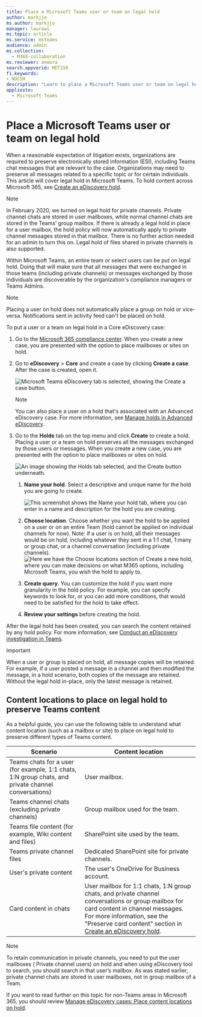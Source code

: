 ```yaml
---
title: Place a Microsoft Teams user or team on legal hold
author: markjjo
ms.author: markjjo
manager: laurawi
ms.topic: article
ms.service: msteams
audience: admin
ms.collection: 
  - M365-collaboration
ms.reviewer: anwara
search.appverid: MET150
f1.keywords:
- NOCSH
description: "Learn to place a Microsoft Teams user or team on legal hold using the Security & Compliance Center and learn what needs a legal hold based on data requirements."
appliesto: 
  - Microsoft Teams
---
```


# Place a Microsoft Teams user or team on legal hold

When a reasonable expectation of litigation exists, organizations are required to preserve electronically stored information (ESI), including Teams chat messages that are relevant to the case. Organizations may need to preserve all messages related to a specific topic or for certain individuals. This article will cover legal hold in Microsoft Teams. To hold content across Microsoft 365, see [Create an eDiscovery hold](/microsoft-365/compliance/create-ediscovery-holds).

> [!NOTE]
> In February 2020, we turned on legal hold for private channels. Private channel chats are stored in user mailboxes, while normal channel chats are stored in the Teams’ group mailbox. If there is already a legal hold in place for a user mailbox, the hold policy will now automatically apply to private channel messages stored in that mailbox. There is no further action needed for an admin to turn this on. Legal hold of files shared in private channels is also supported.

Within Microsoft Teams, an entire team or select users can be put on legal hold. Doing that will make sure that all messages that were exchanged in those teams (including private channels) or messages exchanged by those individuals are discoverable by the organization's compliance managers or Teams Admins.

> [!NOTE]
> Placing a user on hold does not automatically place a group on hold or vice-versa.
> Notifications sent in activity feed can't be placed on hold.

To put a user or a team on legal hold in a Core eDiscovery case:

1. Go to the [Microsoft 365 compliance center](https://compliance.microsoft.com). When you create a new case, you are presented with the option to place mailboxes or sites on hold.

2. Go to **eDiscovery** > **Core** and create a case by clicking **Create a case**. After the case is created, open it.
  
   ![Microsoft Teams eDiscovery tab is selected, showing the Create a case button.](media/LegalHold1.png)

   > [!NOTE]
   > You can also place a user on a hold that's associated with an Advanced eDiscovery case. For more information, see [Manage holds in Advanced eDiscovery](/microsoft-365/compliance/managing-holds).

3. Go to the **Holds** tab on the top menu and click **Create** to create a hold. Placing a user or a team on hold preserves all the messages exchanged by those users or messages. When you create a new case, you are presented with the option to place mailboxes or sites on hold.

   ![An image showing the Holds tab selected, and the Create button underneath.](media/LegalHold2.png)
    
    1. **Name your hold**. Select a descriptive and unique name for the hold you are going to create.
  
       ![This screenshot shows the Name your hold tab, where you can enter in a name and description for the hold you are creating.](media/LegalHold3.png)

    1. **Choose location**. Choose whether you want the hold to be applied on a user or on an entire Team (hold cannot be applied on individual channels for now). Note: if a user is on hold, all their messages would be on hold, including whatever they sent in a 1:1 chat, 1:many or group chat, or a channel conversation (including private channels).
    ![Here we have the Choose locations section of Create a new hold, where you can make decisions on what M365 options, including Microsoft Teams, you wish the hold to apply to.](media/LegalHold4.png)

    2. **Create query**. You can customize the hold if you want more granularity in the hold policy. For example, you can specify keywords to look for, or you can add more conditions, that would need to be satisfied for the hold to take effect.
    
    3. **Review your settings** before creating the hold.

After the legal hold has been created, you can search the content retained by any hold policy. For more information, see [Conduct an eDiscovery investigation in Teams](eDiscovery-investigation.md).

> [!IMPORTANT]
> When a user or group is placed on hold, all message copies will be retained. For example, if a user posted a message in a channel and then modified the message, in a hold scenario, both copies of the message are retained. Without the legal hold in-place, only the latest message is retained.

## Content locations to place on legal hold to preserve Teams content

As a helpful guide, you can use the following table to understand what content location (such as a mailbox or site) to place on legal hold to preserve different types of Teams content.

|Scenario  |Content location  |
|---------|---------|
|Teams chats for a user (for example, 1:1 chats, 1:N group chats, and private channel conversations)     |User mailbox.         |
|Teams channel chats (excluding private channels)    |Group mailbox used for the team.         |
|Teams file content (for example, Wiki content and files)     |SharePoint site used by the team.         |
|Teams private channel files     |Dedicated SharePoint site for private channels.     |
|User's private content     |The user's OneDrive for Business account.         |
|Card content in chats|User mailbox for 1:1 chats, 1:N group chats, and private channel conversations or group mailbox for card content in channel messages. For more information, see the "Preserve card content" section in [Create an eDiscovery hold](/microsoft-365/compliance/create-ediscovery-holds#preserve-card-content).|


> [!NOTE]
> To retain communication in private channels, you need to put the user mailboxes ( Private channel users) on hold and when using eDiscovery tool to search, you should search in that user’s mailbox. As was stated earlier, private channel chats are stored in user mailboxes, not in group mailbox of a Team.

If you want to read further on this topic for non-Teams areas in Microsoft 365, you should review [Manage eDiscovery cases: Place content locations on hold](/microsoft-365/compliance/ediscovery-cases#step-4-place-content-locations-on-hold).
